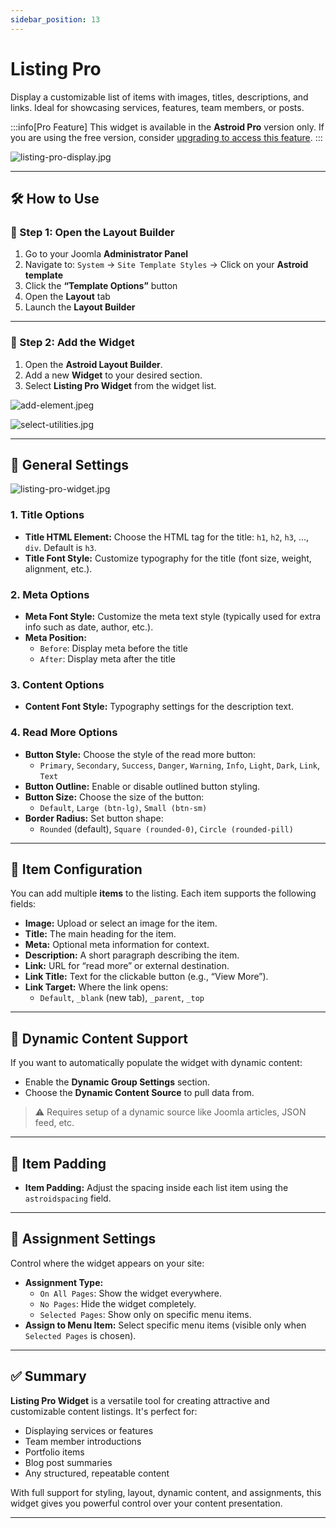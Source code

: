 ```yaml
---
sidebar_position: 13
---
```


# Listing Pro

Display a customizable list of items with images, titles, descriptions, and links. Ideal for showcasing services, features, team members, or posts.

:::info[Pro Feature]
This widget is available in the **Astroid Pro** version only. If you are using the free version, consider [upgrading to access this feature](https://astroidframe.work/pricing).
:::

![listing-pro-display.jpg](../../../static/img/widgets/utilities/listing-pro-display.jpg)

---

## 🛠 How to Use

### 📍 Step 1: Open the Layout Builder

1. Go to your Joomla **Administrator Panel**
2. Navigate to: `System` → `Site Template Styles` → Click on your **Astroid template**
3. Click the **“Template Options”** button
4. Open the **Layout** tab
5. Launch the **Layout Builder**

---

### 🧱 Step 2: Add the Widget
1. Open the **Astroid Layout Builder**.
2. Add a new **Widget** to your desired section.
3. Select **Listing Pro Widget** from the widget list.

![add-element.jpeg](../../../static/img/widgets/add-element.jpeg)

![select-utilities.jpg](../../../static/img/widgets/select-utilities.jpg)

---

## 🔧 General Settings

![listing-pro-widget.jpg](../../../static/img/widgets/utilities/listing-pro-widget.jpg)

### 1. Title Options
- **Title HTML Element:** Choose the HTML tag for the title: `h1`, `h2`, `h3`, ..., `div`. Default is `h3`.
- **Title Font Style:** Customize typography for the title (font size, weight, alignment, etc.).

### 2. Meta Options
- **Meta Font Style:** Customize the meta text style (typically used for extra info such as date, author, etc.).
- **Meta Position:**
    - `Before`: Display meta before the title
    - `After`: Display meta after the title

### 3. Content Options
- **Content Font Style:** Typography settings for the description text.

### 4. Read More Options
- **Button Style:** Choose the style of the read more button:
    - `Primary`, `Secondary`, `Success`, `Danger`, `Warning`, `Info`, `Light`, `Dark`, `Link`, `Text`
- **Button Outline:** Enable or disable outlined button styling.
- **Button Size:** Choose the size of the button:
    - `Default`, `Large (btn-lg)`, `Small (btn-sm)`
- **Border Radius:** Set button shape:
    - `Rounded` (default), `Square (rounded-0)`, `Circle (rounded-pill)`

---

## 📝 Item Configuration

You can add multiple **items** to the listing. Each item supports the following fields:

- **Image:** Upload or select an image for the item.
- **Title:** The main heading for the item.
- **Meta:** Optional meta information for context.
- **Description:** A short paragraph describing the item.
- **Link:** URL for “read more” or external destination.
- **Link Title:** Text for the clickable button (e.g., “View More”).
- **Link Target:** Where the link opens:
    - `Default`, `_blank` (new tab), `_parent`, `_top`

---

## 🔄 Dynamic Content Support

If you want to automatically populate the widget with dynamic content:

- Enable the **Dynamic Group Settings** section.
- Choose the **Dynamic Content Source** to pull data from.

> ⚠️ Requires setup of a dynamic source like Joomla articles, JSON feed, etc.

---

## 🧱 Item Padding

- **Item Padding:** Adjust the spacing inside each list item using the `astroidspacing` field.

---

## 🎯 Assignment Settings

Control where the widget appears on your site:

- **Assignment Type:**
    - `On All Pages`: Show the widget everywhere.
    - `No Pages`: Hide the widget completely.
    - `Selected Pages`: Show only on specific menu items.
- **Assign to Menu Item:** Select specific menu items (visible only when `Selected Pages` is chosen).

---

## ✅ Summary

**Listing Pro Widget** is a versatile tool for creating attractive and customizable content listings. It's perfect for:

- Displaying services or features
- Team member introductions
- Portfolio items
- Blog post summaries
- Any structured, repeatable content

With full support for styling, layout, dynamic content, and assignments, this widget gives you powerful control over your content presentation.

---